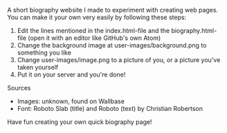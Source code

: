 A short biography website I made to experiment with creating web pages. You can make it your own very easily by following these steps:

1. Edit the lines mentioned in the index.html-file and the biography.html-file (open it with an editor like GitHub's own Atom)
2. Change the background image at user-images/background.png to something you like
3. Change user-images/image.png to a picture of you, or a picture you've taken yourself
4. Put it on your server and you're done!

Sources
- Images: unknown, found on Wallbase
- Font: Roboto Slab (title) and Roboto (text) by Christian Robertson

Have fun creating your own quick biography page!
